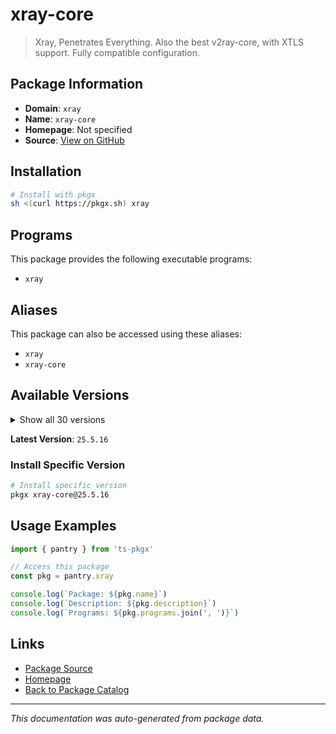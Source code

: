 # xray-core

> Xray, Penetrates Everything. Also the best v2ray-core, with XTLS support. Fully compatible configuration.

## Package Information

- **Domain**: `xray`
- **Name**: `xray-core`
- **Homepage**: Not specified
- **Source**: [View on GitHub](https://github.com/pkgxdev/pantry/tree/main/projects/xtls.github.io/package.yml)

## Installation

```bash
# Install with pkgx
sh <(curl https://pkgx.sh) xray
```

## Programs

This package provides the following executable programs:

- `xray`

## Aliases

This package can also be accessed using these aliases:

- `xray`
- `xray-core`

## Available Versions

<details>
<summary>Show all 30 versions</summary>

- `25.5.16`, `25.4.30`, `25.3.6`, `25.2.21`, `25.1.30`
- `24.12.31`, `24.12.18`, `24.11.30`, `24.11.21`, `24.11.11`
- `24.11.5`, `24.10.31`, `24.9.30`, `1.8.24`, `1.8.23`
- `1.8.21`, `1.8.20`, `1.8.19`, `1.8.18`, `1.8.17`
- `1.8.16`, `1.8.15`, `1.8.13`, `1.8.12`, `1.8.11`
- `1.8.10`, `1.8.9`, `1.8.8`, `1.8.7`, `1.8.6`

</details>

**Latest Version**: `25.5.16`

### Install Specific Version

```bash
# Install specific version
pkgx xray-core@25.5.16
```

## Usage Examples

```typescript
import { pantry } from 'ts-pkgx'

// Access this package
const pkg = pantry.xray

console.log(`Package: ${pkg.name}`)
console.log(`Description: ${pkg.description}`)
console.log(`Programs: ${pkg.programs.join(', ')}`)
```

## Links

- [Package Source](https://github.com/pkgxdev/pantry/tree/main/projects/xtls.github.io/package.yml)
- [Homepage](#)
- [Back to Package Catalog](../package-catalog.md)

---

*This documentation was auto-generated from package data.*
